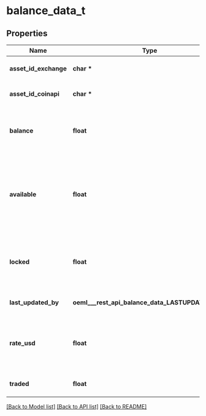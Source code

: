 # balance_data_t

## Properties
Name | Type | Description | Notes
------------ | ------------- | ------------- | -------------
**asset_id_exchange** | **char \*** | Exchange currency code. | [optional] 
**asset_id_coinapi** | **char \*** | CoinAPI currency code. | [optional] 
**balance** | **float** | Value of the current total currency balance on the exchange. | [optional] 
**available** | **float** | Value of the current available currency balance on the exchange that can be used as collateral. | [optional] 
**locked** | **float** | Value of the current locked currency balance by the exchange. | [optional] 
**last_updated_by** | **oeml___rest_api_balance_data_LASTUPDATEDBY_e** | Source of the last modification.  | [optional] 
**rate_usd** | **float** | Current exchange rate to the USD for the single unit of the currency.  | [optional] 
**traded** | **float** | Value of the current total traded. | [optional] 

[[Back to Model list]](../README.md#documentation-for-models) [[Back to API list]](../README.md#documentation-for-api-endpoints) [[Back to README]](../README.md)


